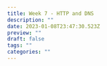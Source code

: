 ```yaml
---
title: Week 7 - HTTP and DNS
description: ""
date: 2023-01-08T23:47:30.523Z
preview: ""
draft: false
tags: ""
categories: ""
---
```

